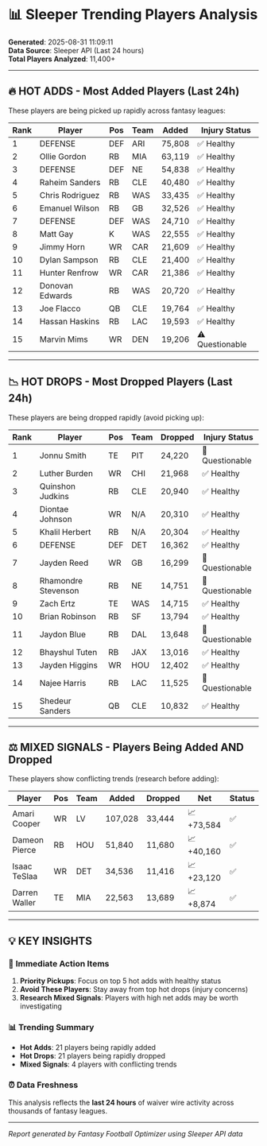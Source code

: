 # 📊 Sleeper Trending Players Analysis

**Generated**: 2025-08-31 11:09:11  
**Data Source**: Sleeper API (Last 24 hours)  
**Total Players Analyzed**: 11,400+

---

## 🔥 HOT ADDS - Most Added Players (Last 24h)

These players are being picked up rapidly across fantasy leagues:

| Rank | Player          | Pos | Team | Added  | Injury Status   |
|------|-----------------|-----|------|--------|-----------------|
| 1    | DEFENSE         | DEF | ARI  | 75,808 | ✅ Healthy       |
| 2    | Ollie Gordon    | RB  | MIA  | 63,119 | ✅ Healthy       |
| 3    | DEFENSE         | DEF | NE   | 54,838 | ✅ Healthy       |
| 4    | Raheim Sanders  | RB  | CLE  | 40,480 | ✅ Healthy       |
| 5    | Chris Rodriguez | RB  | WAS  | 33,435 | ✅ Healthy       |
| 6    | Emanuel Wilson  | RB  | GB   | 32,526 | ✅ Healthy       |
| 7    | DEFENSE         | DEF | WAS  | 24,710 | ✅ Healthy       |
| 8    | Matt Gay        | K   | WAS  | 22,555 | ✅ Healthy       |
| 9    | Jimmy Horn      | WR  | CAR  | 21,609 | ✅ Healthy       |
| 10   | Dylan Sampson   | RB  | CLE  | 21,400 | ✅ Healthy       |
| 11   | Hunter Renfrow  | WR  | CAR  | 21,386 | ✅ Healthy       |
| 12   | Donovan Edwards | RB  | WAS  | 20,720 | ✅ Healthy       |
| 13   | Joe Flacco      | QB  | CLE  | 19,764 | ✅ Healthy       |
| 14   | Hassan Haskins  | RB  | LAC  | 19,593 | ✅ Healthy       |
| 15   | Marvin Mims     | WR  | DEN  | 19,206 | ⚠️ Questionable |

---

## 📉 HOT DROPS - Most Dropped Players (Last 24h)

These players are being dropped rapidly (avoid picking up):

| Rank | Player              | Pos | Team | Dropped | Injury Status  |
|------|---------------------|-----|------|---------|----------------|
| 1    | Jonnu Smith         | TE  | PIT  | 24,220  | 🚨 Questionable |
| 2    | Luther Burden       | WR  | CHI  | 21,968  | ✅ Healthy      |
| 3    | Quinshon Judkins    | RB  | CLE  | 20,940  | ✅ Healthy      |
| 4    | Diontae Johnson     | WR  | N/A  | 20,310  | ✅ Healthy      |
| 5    | Khalil Herbert      | RB  | N/A  | 20,304  | ✅ Healthy      |
| 6    | DEFENSE             | DEF | DET  | 16,362  | ✅ Healthy      |
| 7    | Jayden Reed         | WR  | GB   | 16,299  | 🚨 Questionable |
| 8    | Rhamondre Stevenson | RB  | NE   | 14,751  | 🚨 Questionable |
| 9    | Zach Ertz           | TE  | WAS  | 14,715  | ✅ Healthy      |
| 10   | Brian Robinson      | RB  | SF   | 13,794  | ✅ Healthy      |
| 11   | Jaydon Blue         | RB  | DAL  | 13,648  | 🚨 Questionable |
| 12   | Bhayshul Tuten      | RB  | JAX  | 13,016  | ✅ Healthy      |
| 13   | Jayden Higgins      | WR  | HOU  | 12,402  | ✅ Healthy      |
| 14   | Najee Harris        | RB  | LAC  | 11,525  | 🚨 Questionable |
| 15   | Shedeur Sanders     | QB  | CLE  | 10,832  | ✅ Healthy      |

---

## ⚖️ MIXED SIGNALS - Players Being Added AND Dropped

These players show conflicting trends (research before adding):

| Player        | Pos | Team | Added   | Dropped | Net       | Status |
|---------------|-----|------|---------|---------|-----------|--------|
| Amari Cooper  | WR  | LV   | 107,028 | 33,444  | 📈 +73,584 | ✅      |
| Dameon Pierce | RB  | HOU  | 51,840  | 11,680  | 📈 +40,160 | ✅      |
| Isaac TeSlaa  | WR  | DET  | 34,536  | 11,416  | 📈 +23,120 | ✅      |
| Darren Waller | TE  | MIA  | 22,563  | 13,689  | 📈 +8,874  | ✅      |

---

## 💡 KEY INSIGHTS

### 🎯 **Immediate Action Items**
1. **Priority Pickups**: Focus on top 5 hot adds with healthy status
2. **Avoid These Players**: Stay away from top hot drops (injury concerns)
3. **Research Mixed Signals**: Players with high net adds may be worth investigating

### 📊 **Trending Summary**
- **Hot Adds**: 21 players being rapidly added
- **Hot Drops**: 21 players being rapidly dropped
- **Mixed Signals**: 4 players with conflicting trends

### ⏰ **Data Freshness**
This analysis reflects the **last 24 hours** of waiver wire activity across thousands of fantasy leagues.

---

*Report generated by Fantasy Football Optimizer using Sleeper API data*